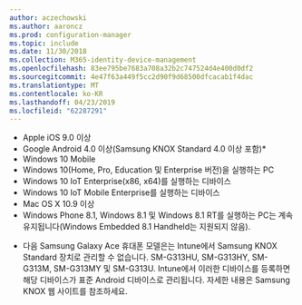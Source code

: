 ```yaml
---
author: aczechowski
ms.author: aaroncz
ms.prod: configuration-manager
ms.topic: include
ms.date: 11/30/2018
ms.collection: M365-identity-device-management
ms.openlocfilehash: 83ee795be7683a708a32b2c747524d4e400d0df2
ms.sourcegitcommit: 4e47f63a449f5cc2d90f9d68500dfcacab1f4dac
ms.translationtype: MT
ms.contentlocale: ko-KR
ms.lasthandoff: 04/23/2019
ms.locfileid: "62287291"
---
```

- Apple iOS 9.0 이상
- Google Android 4.0 이상(Samsung KNOX Standard 4.0 이상 포함)*
- Windows 10 Mobile
- Windows 10(Home, Pro, Education 및 Enterprise 버전)을 실행하는 PC
- Windows 10 IoT Enterprise(x86, x64)를 실행하는 디바이스
- Windows 10 IoT Mobile Enterprise를 실행하는 디바이스
- Mac OS X 10.9 이상
- Windows Phone 8.1, Windows 8.1 및 Windows 8.1 RT를 실행하는 PC는 계속 유지됩니다(Windows Embedded 8.1 Handheld는 지원되지 않음).

* 다음 Samsung Galaxy Ace 휴대폰 모델은는 Intune에서 Samsung KNOX Standard 장치로 관리할 수 없습니다. SM-G313HU, SM-G313HY, SM-G313M, SM-G313MY 및 SM-G313U. Intune에서 이러한 디바이스를 등록하면 해당 디바이스가 표준 Android 디바이스로 관리됩니다. 자세한 내용은 Samsung KNOX 웹 사이트를 참조하세요.
